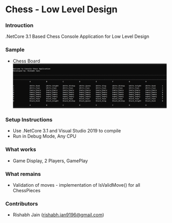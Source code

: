 # Chess - Low Level Design

### Introuction
.NetCore 3.1 Based Chess Console Application for Low Level Design 

### Sample
- Chess Board <img alt = "Chess Console Board" src = "https://github.com/rishabhjain9196/Chess/blob/master/Documentation/chess_board.png">

### Setup Instructions
- Use .NetCore 3.1 and Visual Studio 2019 to compile
- Run in Debug Mode, Any CPU

### What works
- Game Display, 2 Players, GamePlay

### What remains
- Validation of moves - implementation of IsValidMove() for all ChessPieces

### Contributors
- Rishabh Jain (rishabh.jan9196@gmail.com)
